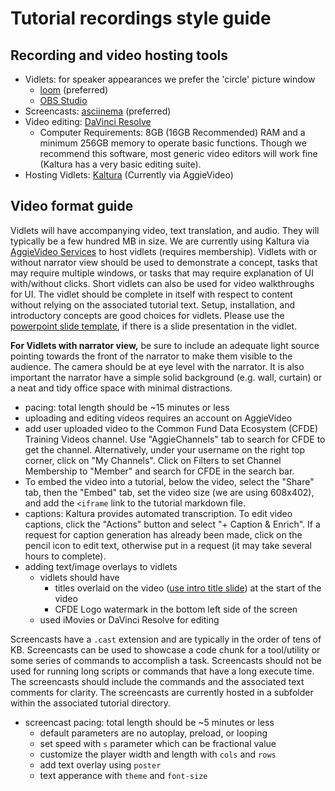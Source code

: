 # Tutorial recordings style guide

## Recording and video hosting tools
- Vidlets: for speaker appearances we prefer the 'circle' picture window   
    - [loom](https://www.loom.com/) (preferred)
    - [OBS Studio](https://obsproject.com/)
- Screencasts: [asciinema](https://asciinema.org/) (preferred)
- Video editing: [DaVinci Resolve](https://www.blackmagicdesign.com/products/davinciresolve/)
    - Computer Requirements: 8GB (16GB Recommended) RAM and a minimum 256GB memory to operate basic functions.
    Though we recommend this software, most generic video editors will work fine (Kaltura has a very basic editing suite).
- Hosting Vidlets: [Kaltura](https://video.ucdavis.edu/) (Currently via AggieVideo)

## Video format guide

Vidlets will have accompanying video, text translation, and audio. They will typically be a few hundred MB in size. We are currently using Kaltura via [AggieVideo Services](https://video.ucdavis.edu/) to host vidlets (requires membership). Vidlets with or without narrator view should be used to demonstrate a concept, tasks that may require multiple windows, or tasks that may require explanation of UI with/without clicks. Short vidlets can also be used for video walkthroughs for UI. The vidlet should be complete in itself with respect to content without relying on the associated tutorial text. Setup, installation, and introductory concepts are good choices for vidlets. Please use the [powerpoint slide template](https://drive.google.com/drive/u/0/folders/14dOaf7-G4k7rCw5mL2Q5jdRWXrO0Y5i-), if there is a slide presentation in the vidlet.

**For Vidlets with narrator view,** be sure to include an adequate light source pointing towards the front of the narrator to make them visible to the audience. The camera should be at eye level with the narrator. It is also important the narrator have a simple solid background (e.g. wall, curtain) or a neat and tidy office space with minimal distractions.

- pacing: total length should be ~15 minutes or less
- uploading and editing videos requires an account on AggieVideo
- add user uploaded video to the Common Fund Data Ecosystem (CFDE) Training Videos channel. Use "AggieChannels" tab to search for CFDE to get the channel. Alternatively, under your username on the right top corner, click on "My Channels". Click on Filters to set Channel Membership to "Member" and search for CFDE in the search bar.
- To embed the video into a tutorial, below the video, select the "Share" tab, then the "Embed" tab, set the video size (we are using 608x402), and add the `<iframe` link to the tutorial markdown file.
- captions: Kaltura provides automated transcription. To edit video captions, click the "Actions" button and select "+ Caption & Enrich". If a request for caption generation has already been made, click on the pencil icon to edit text, otherwise put in a request (it may take several hours to complete).
- adding text/image overlays to vidlets
    - vidlets should have
        - titles overlaid on the video ([use intro title slide](https://drive.google.com/drive/u/0/folders/14dOaf7-G4k7rCw5mL2Q5jdRWXrO0Y5i-)) at the start of the video
        - CFDE Logo watermark in the bottom left side of the screen
    - used iMovies or DaVinci Resolve for editing

Screencasts have a `.cast` extension and are typically in the order of tens of KB. Screencasts can be used to showcase a code chunk for a tool/utility or some series of commands to accomplish a task. Screencasts should not be used for running long scripts or commands that have a long execute time. The screencasts should include the commands and the associated text comments for clarity. The screencasts are currently hosted in a subfolder within the associated tutorial directory.

- screencast pacing: total length should be ~5 minutes or less
     - default parameters are no autoplay, preload, or looping
     - set speed with `s` parameter which can be fractional value
     - customize the player width and length with `cols` and `rows`
     - add text overlay using `poster`
     - text apperance with `theme` and `font-size`
